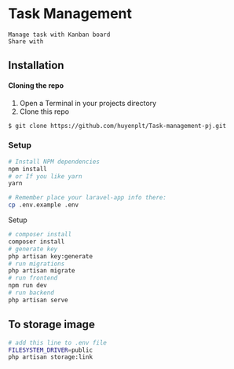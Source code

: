 # Task Management
```
Manage task with Kanban board
Share with 
```

## Installation

#### Cloning the repo

1. Open a Terminal in your projects directory 
2. Clone this repo

```shell
$ git clone https://github.com/huyenplt/Task-management-pj.git

```
### Setup
```bash
# Install NPM dependencies
npm install 
# or If you like yarn
yarn

```

```bash
# Remember place your laravel-app info there:
cp .env.example .env

```

Setup
```bash
# composer install
composer install
# generate key
php artisan key:generate
# run migrations
php artisan migrate
# run frontend
npm run dev
# run backend
php artisan serve
```

## To storage image
```bash
# add this line to .env file
FILESYSTEM_DRIVER=public
php artisan storage:link


